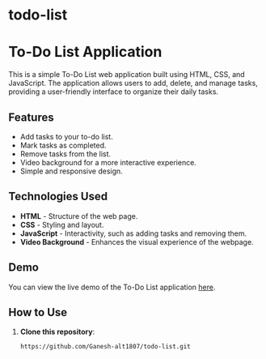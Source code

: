 # todo-list
# To-Do List Application

This is a simple To-Do List web application built using HTML, CSS, and JavaScript. The application allows users to add, delete, and manage tasks, providing a user-friendly interface to organize their daily tasks.

## Features

- Add tasks to your to-do list.
- Mark tasks as completed.
- Remove tasks from the list.
- Video background for a more interactive experience.
- Simple and responsive design.

## Technologies Used

- **HTML** - Structure of the web page.
- **CSS** - Styling and layout.
- **JavaScript** - Interactivity, such as adding tasks and removing them.
- **Video Background** - Enhances the visual experience of the webpage.

## Demo

You can view the live demo of the To-Do List application [here](https://ganesh-alt1807.github.io/todo-list/).

## How to Use

1. **Clone this repository**:
   ```bash
   https://github.com/Ganesh-alt1807/todo-list.git
